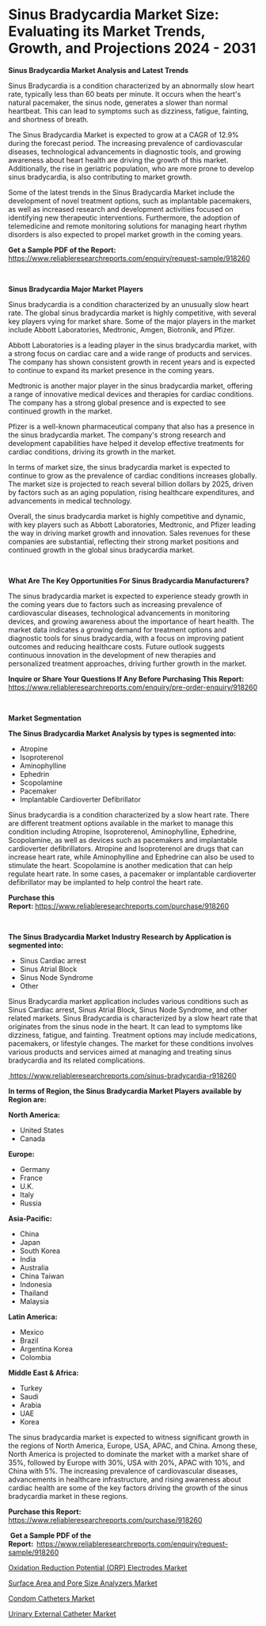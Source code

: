 <p><h1>Sinus Bradycardia Market Size: Evaluating its Market Trends, Growth, and Projections 2024 - 2031</h1></p><p><strong>Sinus Bradycardia Market Analysis and Latest Trends</strong></p>
<p><p>Sinus Bradycardia is a condition characterized by an abnormally slow heart rate, typically less than 60 beats per minute. It occurs when the heart's natural pacemaker, the sinus node, generates a slower than normal heartbeat. This can lead to symptoms such as dizziness, fatigue, fainting, and shortness of breath.</p><p>The Sinus Bradycardia Market is expected to grow at a CAGR of 12.9% during the forecast period. The increasing prevalence of cardiovascular diseases, technological advancements in diagnostic tools, and growing awareness about heart health are driving the growth of this market. Additionally, the rise in geriatric population, who are more prone to develop sinus bradycardia, is also contributing to market growth.</p><p>Some of the latest trends in the Sinus Bradycardia Market include the development of novel treatment options, such as implantable pacemakers, as well as increased research and development activities focused on identifying new therapeutic interventions. Furthermore, the adoption of telemedicine and remote monitoring solutions for managing heart rhythm disorders is also expected to propel market growth in the coming years.</p></p>
<p><strong>Get a Sample PDF of the Report:&nbsp;</strong> <a href="https://www.reliableresearchreports.com/enquiry/request-sample/918260">https://www.reliableresearchreports.com/enquiry/request-sample/918260</a></p>
<p>&nbsp;</p>
<p><strong>Sinus Bradycardia Major Market Players</strong></p>
<p><p>Sinus bradycardia is a condition characterized by an unusually slow heart rate. The global sinus bradycardia market is highly competitive, with several key players vying for market share. Some of the major players in the market include Abbott Laboratories, Medtronic, Amgen, Biotronik, and Pfizer.</p><p>Abbott Laboratories is a leading player in the sinus bradycardia market, with a strong focus on cardiac care and a wide range of products and services. The company has shown consistent growth in recent years and is expected to continue to expand its market presence in the coming years.</p><p>Medtronic is another major player in the sinus bradycardia market, offering a range of innovative medical devices and therapies for cardiac conditions. The company has a strong global presence and is expected to see continued growth in the market.</p><p>Pfizer is a well-known pharmaceutical company that also has a presence in the sinus bradycardia market. The company's strong research and development capabilities have helped it develop effective treatments for cardiac conditions, driving its growth in the market.</p><p>In terms of market size, the sinus bradycardia market is expected to continue to grow as the prevalence of cardiac conditions increases globally. The market size is projected to reach several billion dollars by 2025, driven by factors such as an aging population, rising healthcare expenditures, and advancements in medical technology.</p><p>Overall, the sinus bradycardia market is highly competitive and dynamic, with key players such as Abbott Laboratories, Medtronic, and Pfizer leading the way in driving market growth and innovation. Sales revenues for these companies are substantial, reflecting their strong market positions and continued growth in the global sinus bradycardia market.</p></p>
<p>&nbsp;</p>
<p><strong>What Are The Key Opportunities For Sinus Bradycardia Manufacturers?</strong></p>
<p><p>The sinus bradycardia market is expected to experience steady growth in the coming years due to factors such as increasing prevalence of cardiovascular diseases, technological advancements in monitoring devices, and growing awareness about the importance of heart health. The market data indicates a growing demand for treatment options and diagnostic tools for sinus bradycardia, with a focus on improving patient outcomes and reducing healthcare costs. Future outlook suggests continuous innovation in the development of new therapies and personalized treatment approaches, driving further growth in the market.</p></p>
<p><strong>Inquire or Share Your Questions If Any Before Purchasing This Report:</strong> <a href="https://www.reliableresearchreports.com/enquiry/pre-order-enquiry/918260">https://www.reliableresearchreports.com/enquiry/pre-order-enquiry/918260</a></p>
<p>&nbsp;</p>
<p><strong>Market Segmentation</strong></p>
<p><strong>The Sinus Bradycardia Market Analysis by types is segmented into:</strong></p>
<p><ul><li>Atropine</li><li>Isoproterenol</li><li>Aminophylline</li><li>Ephedrin</li><li>Scopolamine</li><li>Pacemaker</li><li>Implantable Cardioverter Defibrillator</li></ul></p>
<p><p>Sinus bradycardia is a condition characterized by a slow heart rate. There are different treatment options available in the market to manage this condition including Atropine, Isoproterenol, Aminophylline, Ephedrine, Scopolamine, as well as devices such as pacemakers and implantable cardioverter defibrillators. Atropine and Isoproterenol are drugs that can increase heart rate, while Aminophylline and Ephedrine can also be used to stimulate the heart. Scopolamine is another medication that can help regulate heart rate. In some cases, a pacemaker or implantable cardioverter defibrillator may be implanted to help control the heart rate.</p></p>
<p><strong>Purchase this Report:&nbsp;</strong><a href="https://www.reliableresearchreports.com/purchase/918260">https://www.reliableresearchreports.com/purchase/918260</a></p>
<p>&nbsp;</p>
<p><strong>The Sinus Bradycardia Market Industry Research by Application is segmented into:</strong></p>
<p><ul><li>Sinus Cardiac arrest</li><li>Sinus Atrial Block</li><li>Sinus Node Syndrome</li><li>Other</li></ul></p>
<p><p>Sinus Bradycardia market application includes various conditions such as Sinus Cardiac arrest, Sinus Atrial Block, Sinus Node Syndrome, and other related markets. Sinus Bradycardia is characterized by a slow heart rate that originates from the sinus node in the heart. It can lead to symptoms like dizziness, fatigue, and fainting. Treatment options may include medications, pacemakers, or lifestyle changes. The market for these conditions involves various products and services aimed at managing and treating sinus bradycardia and its related complications.</p></p>
<p><a href="https://www.reliableresearchreports.com/sinus-bradycardia-r918260">&nbsp;https://www.reliableresearchreports.com/sinus-bradycardia-r918260</a></p>
<p><strong>In terms of Region, the Sinus Bradycardia Market Players available by Region are:</strong></p>
<p>
    <p> <strong> North America: </strong>
        <ul>
            <li>United States</li>
            <li>Canada</li>
        </ul>
        </p> 
    <p> <strong> Europe: </strong>
        <ul>
            <li>Germany</li>
            <li>France</li>
            <li>U.K.</li>
            <li>Italy</li>
            <li>Russia</li>
        </ul>
        </p> 
    <p> <strong> Asia-Pacific: </strong>
        <ul>
            <li>China</li>
            <li>Japan</li>
            <li>South Korea</li>
            <li>India</li>
            <li>Australia</li>
            <li>China Taiwan</li>
            <li>Indonesia</li>
            <li>Thailand</li>
            <li>Malaysia</li>
        </ul>
        </p> 
    <p> <strong> Latin America: </strong>
        <ul>
            <li>Mexico</li>
            <li>Brazil</li>
            <li>Argentina Korea</li>
            <li>Colombia</li>
        </ul>
        </p> 
    <p> <strong> Middle East & Africa: </strong>
        <ul>
            <li>Turkey</li>
            <li>Saudi</li>
            <li>Arabia</li>
            <li>UAE</li>
            <li>Korea</li>
        </ul>
    </p>
    </p>
<p><p>The sinus bradycardia market is expected to witness significant growth in the regions of North America, Europe, USA, APAC, and China. Among these, North America is projected to dominate the market with a market share of 35%, followed by Europe with 30%, USA with 20%, APAC with 10%, and China with 5%. The increasing prevalence of cardiovascular diseases, advancements in healthcare infrastructure, and rising awareness about cardiac health are some of the key factors driving the growth of the sinus bradycardia market in these regions.</p></p>
<p><strong>Purchase this Report: </strong><a href="https://www.reliableresearchreports.com/purchase/918260">https://www.reliableresearchreports.com/purchase/918260</a></p>
<p>&nbsp;<strong>Get a Sample PDF of the Report:&nbsp;&nbsp;</strong><a href="https://www.reliableresearchreports.com/enquiry/request-sample/918260">https://www.reliableresearchreports.com/enquiry/request-sample/918260</a></p>
<p><strong></strong></p>
<p><p><a href="https://www.linkedin.com/pulse/oxidation-reduction-potential-orp-electrodes-market-size-amp-2rsmf?trackingId=0OdKepm4HAuRJtw3Cy4bxg%3D%3D">Oxidation Reduction Potential (ORP) Electrodes Market</a></p><p><a href="https://www.linkedin.com/pulse/surface-area-pore-size-analyzers-market-share-amp-trends-analysis-7gdrf?trackingId=W06DV3TntgzAgDRdvxMsaw%3D%3D">Surface Area and Pore Size Analyzers Market</a></p><p><a href="https://github.com/nafisalvee228/Market-Research-Report-List-1/blob/main/condom-catheters-market.md">Condom Catheters Market</a></p><p><a href="https://github.com/zolotuy145/Market-Research-Report-List-1/blob/main/urinary-external-catheter-market.md">Urinary External Catheter Market</a></p></p>